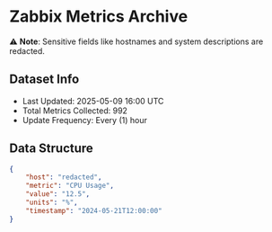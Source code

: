 # Zabbix Metrics Archive

⚠️ **Note**: Sensitive fields like hostnames and system descriptions are redacted.

## Dataset Info
- Last Updated: 2025-05-09 16:00 UTC
- Total Metrics Collected: 992
- Update Frequency: Every (1) hour

## Data Structure
```json
{
    "host": "redacted",
    "metric": "CPU Usage",
    "value": "12.5",
    "units": "%",
    "timestamp": "2024-05-21T12:00:00"
}
```

